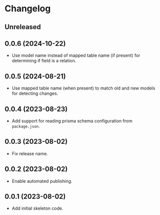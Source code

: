 # Changelog

## Unreleased

## 0.0.6 (2024-10-22)

- Use model name instead of mapped table name (if present) for determining if field is a relation.

## 0.0.5 (2024-08-21)

- Use mapped table name (when present) to match old and new models for detecting changes.

## 0.0.4 (2023-08-23)

- Add support for reading prisma schema configuration from `package.json`.

## 0.0.3 (2023-08-02)

- Fix release name.

## 0.0.2 (2023-08-02)

- Enable automated publishing.

## 0.0.1 (2023-08-02)

- Add initial skeleton code.
